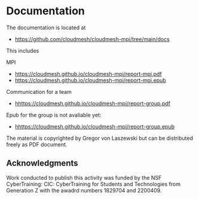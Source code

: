 Documentation
=============

The documentation is located at 

* <https://github.com/cloudmesh/cloudmesh-mpi/tree/main/docs>

This includes

MPI 
* <https://cloudmesh.github.io/cloudmesh-mpi/report-mpi.pdf>
* <https://cloudmesh.github.io/cloudmesh-mpi/report-mpi.epub>

Communication for a team

* <hhttps://cloudmesh.github.io/cloudmesh-mpi/report-group.pdf>

Epub for the group is not avaliable yet:

* <hhttps://cloudmesh.github.io/cloudmesh-mpi/report-group.epub>

The material is copyrighted by Gregor von Laszewski but can be distributed freely as PDF document.

## Acknowledgments

Work conducted to publish this activity was funded by the NSF
CyberTraining: CIC: CyberTraining for Students and Technologies
from Generation Z with the awadrd numbers 1829704 and 2200409.
